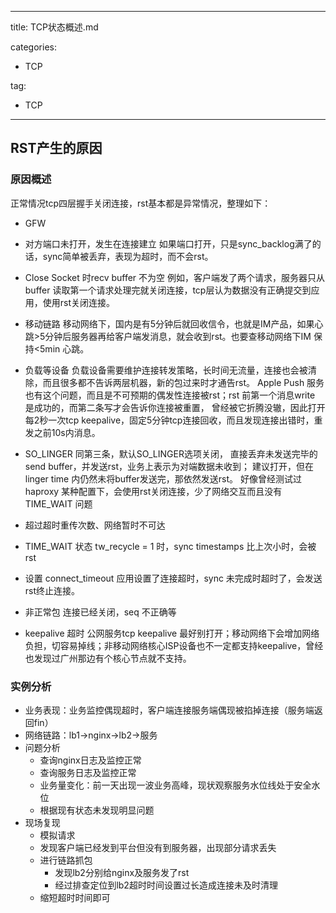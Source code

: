 
---
title: TCP状态概述.md

categories:
- TCP

tag:
- TCP
---

## RST产生的原因

### 原因概述
正常情况tcp四层握手关闭连接，rst基本都是异常情况，整理如下：
* GFW
* 对方端口未打开，发生在连接建立
    如果端口打开，只是sync_backlog满了的话，sync简单被丢弃，表现为超时，而不会rst。
* Close Socket 时recv buffer 不为空 
    例如，客户端发了两个请求，服务器只从buffer 读取第一个请求处理完就关闭连接，tcp层认为数据没有正确提交到应用，使用rst关闭连接。

* 移动链路
   移动网络下，国内是有5分钟后就回收信令，也就是IM产品，如果心跳>5分钟后服务器再给客户端发消息，就会收到rst。也要查移动网络下IM 保持<5min 心跳。
* 负载等设备
    负载设备需要维护连接转发策略，长时间无流量，连接也会被清除，而且很多都不告诉两层机器，新的包过来时才通告rst。
    Apple Push 服务也有这个问题，而且是不可预期的偶发性连接被rst；rst 前第一个消息write 是成功的，而第二条写才会告诉你连接被重置，
    曾经被它折腾没辙，因此打开每2秒一次tcp keepalive，固定5分钟tcp连接回收，而且发现连接出错时，重发之前10s内消息。
* SO_LINGER
   同第三条，默认SO_LINGER选项关闭， 直接丢弃未发送完毕的send buffer，并发送rst，业务上表示为对端数据未收到； 
   建议打开，但在linger time 内仍然未将buffer发送完，那依然发送rst。
   好像曾经测试过haproxy 某种配置下，会使用rst关闭连接，少了网络交互而且没有 TIME_WAIT 问题

* 超过超时重传次数、网络暂时不可达

* TIME_WAIT 状态
  tw_recycle = 1 时，sync timestamps 比上次小时，会被rst

* 设置 connect_timeout
  应用设置了连接超时，sync 未完成时超时了，会发送rst终止连接。

* 非正常包
   连接已经关闭，seq 不正确等

* keepalive 超时
  公网服务tcp keepalive 最好别打开；移动网络下会增加网络负担，切容易掉线；非移动网络核心ISP设备也不一定都支持keepalive，曾经也发现过广州那边有个核心节点就不支持。

### 实例分析
* 业务表现：业务监控偶现超时，客户端连接服务端偶现被掐掉连接（服务端返回fin）
* 网络链路：lb1->nginx->lb2->服务
* 问题分析
  * 查询nginx日志及监控正常
  * 查询服务日志及监控正常
  * 业务量变化：前一天出现一波业务高峰，现状观察服务水位线处于安全水位
  * 根据现有状态未发现明显问题
* 现场复现
  * 模拟请求
  * 发现客户端已经发到平台但没有到服务器，出现部分请求丢失
  * 进行链路抓包
    * 发现lb2分别给nginx及服务发了rst
    * 经过排查定位到lb2超时时间设置过长造成连接未及时清理
  * 缩短超时时间即可